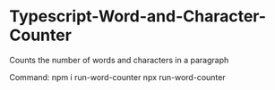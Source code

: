 # Typescript-Word-and-Character-Counter
Counts the number of words and characters in a paragraph

Command: 
npm i run-word-counter
npx run-word-counter
